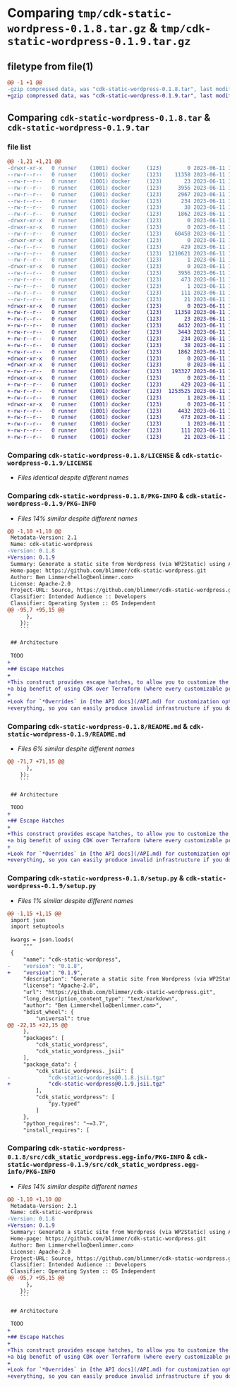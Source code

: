 # Comparing `tmp/cdk-static-wordpress-0.1.8.tar.gz` & `tmp/cdk-static-wordpress-0.1.9.tar.gz`

## filetype from file(1)

```diff
@@ -1 +1 @@
-gzip compressed data, was "cdk-static-wordpress-0.1.8.tar", last modified: Sun Jun 11 18:13:56 2023, max compression
+gzip compressed data, was "cdk-static-wordpress-0.1.9.tar", last modified: Sun Jun 11 19:10:16 2023, max compression
```

## Comparing `cdk-static-wordpress-0.1.8.tar` & `cdk-static-wordpress-0.1.9.tar`

### file list

```diff
@@ -1,21 +1,21 @@
-drwxr-xr-x   0 runner    (1001) docker     (123)        0 2023-06-11 18:13:56.062145 cdk-static-wordpress-0.1.8/
--rw-r--r--   0 runner    (1001) docker     (123)    11358 2023-06-11 18:13:41.000000 cdk-static-wordpress-0.1.8/LICENSE
--rw-r--r--   0 runner    (1001) docker     (123)       23 2023-06-11 18:13:41.000000 cdk-static-wordpress-0.1.8/MANIFEST.in
--rw-r--r--   0 runner    (1001) docker     (123)     3956 2023-06-11 18:13:56.062145 cdk-static-wordpress-0.1.8/PKG-INFO
--rw-r--r--   0 runner    (1001) docker     (123)     2967 2023-06-11 18:13:41.000000 cdk-static-wordpress-0.1.8/README.md
--rw-r--r--   0 runner    (1001) docker     (123)      234 2023-06-11 18:13:41.000000 cdk-static-wordpress-0.1.8/pyproject.toml
--rw-r--r--   0 runner    (1001) docker     (123)       38 2023-06-11 18:13:56.062145 cdk-static-wordpress-0.1.8/setup.cfg
--rw-r--r--   0 runner    (1001) docker     (123)     1862 2023-06-11 18:13:41.000000 cdk-static-wordpress-0.1.8/setup.py
-drwxr-xr-x   0 runner    (1001) docker     (123)        0 2023-06-11 18:13:56.058145 cdk-static-wordpress-0.1.8/src/
-drwxr-xr-x   0 runner    (1001) docker     (123)        0 2023-06-11 18:13:56.058145 cdk-static-wordpress-0.1.8/src/cdk_static_wordpress/
--rw-r--r--   0 runner    (1001) docker     (123)    60458 2023-06-11 18:13:41.000000 cdk-static-wordpress-0.1.8/src/cdk_static_wordpress/__init__.py
-drwxr-xr-x   0 runner    (1001) docker     (123)        0 2023-06-11 18:13:56.062145 cdk-static-wordpress-0.1.8/src/cdk_static_wordpress/_jsii/
--rw-r--r--   0 runner    (1001) docker     (123)      429 2023-06-11 18:13:41.000000 cdk-static-wordpress-0.1.8/src/cdk_static_wordpress/_jsii/__init__.py
--rw-r--r--   0 runner    (1001) docker     (123)  1210621 2023-06-11 18:13:41.000000 cdk-static-wordpress-0.1.8/src/cdk_static_wordpress/_jsii/cdk-static-wordpress@0.1.8.jsii.tgz
--rw-r--r--   0 runner    (1001) docker     (123)        1 2023-06-11 18:13:41.000000 cdk-static-wordpress-0.1.8/src/cdk_static_wordpress/py.typed
-drwxr-xr-x   0 runner    (1001) docker     (123)        0 2023-06-11 18:13:56.062145 cdk-static-wordpress-0.1.8/src/cdk_static_wordpress.egg-info/
--rw-r--r--   0 runner    (1001) docker     (123)     3956 2023-06-11 18:13:56.000000 cdk-static-wordpress-0.1.8/src/cdk_static_wordpress.egg-info/PKG-INFO
--rw-r--r--   0 runner    (1001) docker     (123)      473 2023-06-11 18:13:56.000000 cdk-static-wordpress-0.1.8/src/cdk_static_wordpress.egg-info/SOURCES.txt
--rw-r--r--   0 runner    (1001) docker     (123)        1 2023-06-11 18:13:56.000000 cdk-static-wordpress-0.1.8/src/cdk_static_wordpress.egg-info/dependency_links.txt
--rw-r--r--   0 runner    (1001) docker     (123)      111 2023-06-11 18:13:56.000000 cdk-static-wordpress-0.1.8/src/cdk_static_wordpress.egg-info/requires.txt
--rw-r--r--   0 runner    (1001) docker     (123)       21 2023-06-11 18:13:56.000000 cdk-static-wordpress-0.1.8/src/cdk_static_wordpress.egg-info/top_level.txt
+drwxr-xr-x   0 runner    (1001) docker     (123)        0 2023-06-11 19:10:16.581945 cdk-static-wordpress-0.1.9/
+-rw-r--r--   0 runner    (1001) docker     (123)    11358 2023-06-11 19:10:04.000000 cdk-static-wordpress-0.1.9/LICENSE
+-rw-r--r--   0 runner    (1001) docker     (123)       23 2023-06-11 19:10:04.000000 cdk-static-wordpress-0.1.9/MANIFEST.in
+-rw-r--r--   0 runner    (1001) docker     (123)     4432 2023-06-11 19:10:16.581945 cdk-static-wordpress-0.1.9/PKG-INFO
+-rw-r--r--   0 runner    (1001) docker     (123)     3443 2023-06-11 19:10:04.000000 cdk-static-wordpress-0.1.9/README.md
+-rw-r--r--   0 runner    (1001) docker     (123)      234 2023-06-11 19:10:04.000000 cdk-static-wordpress-0.1.9/pyproject.toml
+-rw-r--r--   0 runner    (1001) docker     (123)       38 2023-06-11 19:10:16.581945 cdk-static-wordpress-0.1.9/setup.cfg
+-rw-r--r--   0 runner    (1001) docker     (123)     1862 2023-06-11 19:10:04.000000 cdk-static-wordpress-0.1.9/setup.py
+drwxr-xr-x   0 runner    (1001) docker     (123)        0 2023-06-11 19:10:16.577945 cdk-static-wordpress-0.1.9/src/
+drwxr-xr-x   0 runner    (1001) docker     (123)        0 2023-06-11 19:10:16.577945 cdk-static-wordpress-0.1.9/src/cdk_static_wordpress/
+-rw-r--r--   0 runner    (1001) docker     (123)   193327 2023-06-11 19:10:04.000000 cdk-static-wordpress-0.1.9/src/cdk_static_wordpress/__init__.py
+drwxr-xr-x   0 runner    (1001) docker     (123)        0 2023-06-11 19:10:16.577945 cdk-static-wordpress-0.1.9/src/cdk_static_wordpress/_jsii/
+-rw-r--r--   0 runner    (1001) docker     (123)      429 2023-06-11 19:10:04.000000 cdk-static-wordpress-0.1.9/src/cdk_static_wordpress/_jsii/__init__.py
+-rw-r--r--   0 runner    (1001) docker     (123)  1253525 2023-06-11 19:10:04.000000 cdk-static-wordpress-0.1.9/src/cdk_static_wordpress/_jsii/cdk-static-wordpress@0.1.9.jsii.tgz
+-rw-r--r--   0 runner    (1001) docker     (123)        1 2023-06-11 19:10:04.000000 cdk-static-wordpress-0.1.9/src/cdk_static_wordpress/py.typed
+drwxr-xr-x   0 runner    (1001) docker     (123)        0 2023-06-11 19:10:16.577945 cdk-static-wordpress-0.1.9/src/cdk_static_wordpress.egg-info/
+-rw-r--r--   0 runner    (1001) docker     (123)     4432 2023-06-11 19:10:16.000000 cdk-static-wordpress-0.1.9/src/cdk_static_wordpress.egg-info/PKG-INFO
+-rw-r--r--   0 runner    (1001) docker     (123)      473 2023-06-11 19:10:16.000000 cdk-static-wordpress-0.1.9/src/cdk_static_wordpress.egg-info/SOURCES.txt
+-rw-r--r--   0 runner    (1001) docker     (123)        1 2023-06-11 19:10:16.000000 cdk-static-wordpress-0.1.9/src/cdk_static_wordpress.egg-info/dependency_links.txt
+-rw-r--r--   0 runner    (1001) docker     (123)      111 2023-06-11 19:10:16.000000 cdk-static-wordpress-0.1.9/src/cdk_static_wordpress.egg-info/requires.txt
+-rw-r--r--   0 runner    (1001) docker     (123)       21 2023-06-11 19:10:16.000000 cdk-static-wordpress-0.1.9/src/cdk_static_wordpress.egg-info/top_level.txt
```

### Comparing `cdk-static-wordpress-0.1.8/LICENSE` & `cdk-static-wordpress-0.1.9/LICENSE`

 * *Files identical despite different names*

### Comparing `cdk-static-wordpress-0.1.8/PKG-INFO` & `cdk-static-wordpress-0.1.9/PKG-INFO`

 * *Files 14% similar despite different names*

```diff
@@ -1,10 +1,10 @@
 Metadata-Version: 2.1
 Name: cdk-static-wordpress
-Version: 0.1.8
+Version: 0.1.9
 Summary: Generate a static site from Wordpress (via WP2Static) using AWS CDK
 Home-page: https://github.com/blimmer/cdk-static-wordpress.git
 Author: Ben Limmer<hello@benlimmer.com>
 License: Apache-2.0
 Project-URL: Source, https://github.com/blimmer/cdk-static-wordpress.git
 Classifier: Intended Audience :: Developers
 Classifier: Operating System :: OS Independent
@@ -95,7 +95,15 @@
      },
    });
    ```
 
 ## Architecture
 
 TODO
+
+## Escape Hatches
+
+This construct provides escape hatches, to allow you to customize the underlying infrastructure if you need to. This is
+a big benefit of using CDK over Terraform (where every customizable property must be manually exposed as a variable).
+
+Look for `*Overrides` in [the API docs](/API.md) for customization options. But, be warned, we allow overriding almost
+everything, so you can easily produce invalid infrastructure if you don't know what you're doing.
```

### Comparing `cdk-static-wordpress-0.1.8/README.md` & `cdk-static-wordpress-0.1.9/README.md`

 * *Files 6% similar despite different names*

```diff
@@ -71,7 +71,15 @@
      },
    });
    ```
 
 ## Architecture
 
 TODO
+
+## Escape Hatches
+
+This construct provides escape hatches, to allow you to customize the underlying infrastructure if you need to. This is
+a big benefit of using CDK over Terraform (where every customizable property must be manually exposed as a variable).
+
+Look for `*Overrides` in [the API docs](/API.md) for customization options. But, be warned, we allow overriding almost
+everything, so you can easily produce invalid infrastructure if you don't know what you're doing.
```

### Comparing `cdk-static-wordpress-0.1.8/setup.py` & `cdk-static-wordpress-0.1.9/setup.py`

 * *Files 1% similar despite different names*

```diff
@@ -1,15 +1,15 @@
 import json
 import setuptools
 
 kwargs = json.loads(
     """
 {
     "name": "cdk-static-wordpress",
-    "version": "0.1.8",
+    "version": "0.1.9",
     "description": "Generate a static site from Wordpress (via WP2Static) using AWS CDK",
     "license": "Apache-2.0",
     "url": "https://github.com/blimmer/cdk-static-wordpress.git",
     "long_description_content_type": "text/markdown",
     "author": "Ben Limmer<hello@benlimmer.com>",
     "bdist_wheel": {
         "universal": true
@@ -22,15 +22,15 @@
     },
     "packages": [
         "cdk_static_wordpress",
         "cdk_static_wordpress._jsii"
     ],
     "package_data": {
         "cdk_static_wordpress._jsii": [
-            "cdk-static-wordpress@0.1.8.jsii.tgz"
+            "cdk-static-wordpress@0.1.9.jsii.tgz"
         ],
         "cdk_static_wordpress": [
             "py.typed"
         ]
     },
     "python_requires": "~=3.7",
     "install_requires": [
```

### Comparing `cdk-static-wordpress-0.1.8/src/cdk_static_wordpress.egg-info/PKG-INFO` & `cdk-static-wordpress-0.1.9/src/cdk_static_wordpress.egg-info/PKG-INFO`

 * *Files 14% similar despite different names*

```diff
@@ -1,10 +1,10 @@
 Metadata-Version: 2.1
 Name: cdk-static-wordpress
-Version: 0.1.8
+Version: 0.1.9
 Summary: Generate a static site from Wordpress (via WP2Static) using AWS CDK
 Home-page: https://github.com/blimmer/cdk-static-wordpress.git
 Author: Ben Limmer<hello@benlimmer.com>
 License: Apache-2.0
 Project-URL: Source, https://github.com/blimmer/cdk-static-wordpress.git
 Classifier: Intended Audience :: Developers
 Classifier: Operating System :: OS Independent
@@ -95,7 +95,15 @@
      },
    });
    ```
 
 ## Architecture
 
 TODO
+
+## Escape Hatches
+
+This construct provides escape hatches, to allow you to customize the underlying infrastructure if you need to. This is
+a big benefit of using CDK over Terraform (where every customizable property must be manually exposed as a variable).
+
+Look for `*Overrides` in [the API docs](/API.md) for customization options. But, be warned, we allow overriding almost
+everything, so you can easily produce invalid infrastructure if you don't know what you're doing.
```


